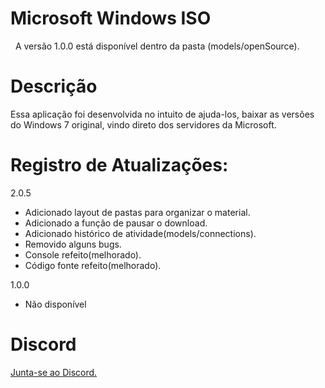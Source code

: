 # Microsoft Windows ISO
&nbsp; A versão 1.0.0 está disponível dentro da pasta (models/openSource).<br>

# Descrição
Essa aplicação foi desenvolvida no intuito de ajuda-los, baixar as versões do Windows 7 original, vindo direto dos servidores da Microsoft.

# Registro de Atualizações:
2.0.5
  * Adicionado layout de pastas para organizar o material.
  * Adicionado a função de pausar o download.
  * Adicionado histórico de atividade(models/connections).
  * Removido alguns bugs.
  * Console refeito(melhorado).
  * Código fonte refeito(melhorado).
  
1.0.0
  * Não disponível
  
# Discord
<a href="https://discord.gg/CHsnjZB3Ec">Junta-se ao Discord.</a>
 
